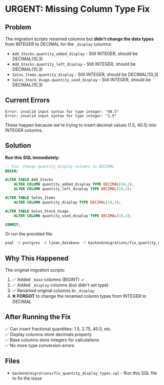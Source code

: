 # URGENT: Missing Column Type Fix

## Problem

The migration scripts renamed columns but **didn't change the data types** from INTEGER to DECIMAL for the `_display` columns:

- `Add_Stocks.quantity_added_display` - Still INTEGER, should be DECIMAL(10,3)
- `Add_Stocks.quantity_left_display` - Still INTEGER, should be DECIMAL(10,3)
- `Sales_Items.quantity_display` - Still INTEGER, should be DECIMAL(10,3)
- `Sales_Stock_Usage.quantity_used_display` - Still INTEGER, should be DECIMAL(10,3)

## Current Errors

```
Error: invalid input syntax for type integer: "40.5"
Error: invalid input syntax for type integer: "1.5"
```

These happen because we're trying to insert decimal values (1.5, 40.5) into INTEGER columns.

## Solution

**Run this SQL immediately:**

```sql
-- Fix: Change quantity_display columns to DECIMAL
BEGIN;

ALTER TABLE Add_Stocks
    ALTER COLUMN quantity_added_display TYPE DECIMAL(10,3),
    ALTER COLUMN quantity_left_display TYPE DECIMAL(10,3);

ALTER TABLE Sales_Items
    ALTER COLUMN quantity_display TYPE DECIMAL(10,3);

ALTER TABLE Sales_Stock_Usage
    ALTER COLUMN quantity_used_display TYPE DECIMAL(10,3);

COMMIT;
```

Or run the provided file:
```bash
psql -U postgres -d ljean_database -f backend/migrations/fix_quantity_display_types.sql
```

## Why This Happened

The original migration scripts:
1. ✅ Added `_base` columns (BIGINT) ✓
2. ✅ Added `_display` columns (but didn't set type)
3. ✅ Renamed original columns to `_display`
4. ❌ **FORGOT** to change the renamed column types from INTEGER to DECIMAL

## After Running the Fix

✅ Can insert fractional quantities: 1.5, 2.75, 40.5, etc.  
✅ Display columns store decimals properly  
✅ Base columns store integers for calculations  
✅ No more type conversion errors  

## Files

- `backend/migrations/fix_quantity_display_types.sql` - Run this SQL file to fix the issue
